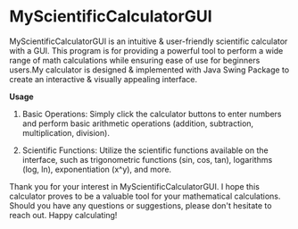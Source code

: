 # MyScientificCalculatorGUI
MyScientificCalculatorGUI is an intuitive &amp; user-friendly scientific calculator with a GUI. This program is for providing a powerful tool to perform a wide range of math calculations while ensuring ease of use for beginners users.My calculator is designed &amp; implemented with Java Swing Package to create an interactive &amp; visually appealing interface.

**Usage**
1) Basic Operations: Simply click the calculator buttons to enter numbers and perform basic arithmetic operations (addition, subtraction, multiplication, division).

2) Scientific Functions: Utilize the scientific functions available on the interface, such as trigonometric functions (sin, cos, tan), logarithms (log, ln), exponentiation (x^y), and more.


Thank you for your interest in MyScientificCalculatorGUI. I hope this calculator proves to be a valuable tool for your mathematical calculations. Should you have any questions or suggestions, please don't hesitate to reach out. Happy calculating!
